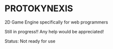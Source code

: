 # PROTOKYNEXIS
2D Game Engine specifically for web programmers

Still in progress!! Any help would be appreciated!

Status: Not ready for use
